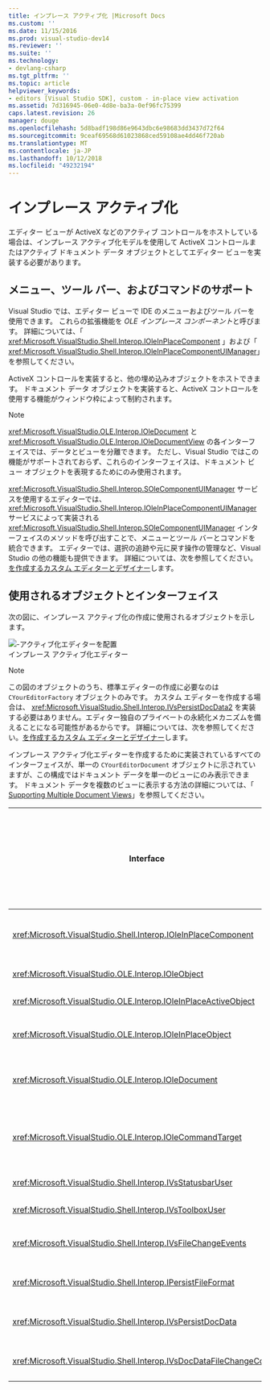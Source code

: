 ```yaml
---
title: インプレース アクティブ化 |Microsoft Docs
ms.custom: ''
ms.date: 11/15/2016
ms.prod: visual-studio-dev14
ms.reviewer: ''
ms.suite: ''
ms.technology:
- devlang-csharp
ms.tgt_pltfrm: ''
ms.topic: article
helpviewer_keywords:
- editors [Visual Studio SDK], custom - in-place view activation
ms.assetid: 7d316945-06e0-4d8e-ba3a-0ef96fc75399
caps.latest.revision: 26
manager: douge
ms.openlocfilehash: 5d8badf198d86e9643dbc6e98683dd3437d72f64
ms.sourcegitcommit: 9ceaf69568d61023868ced59108ae4dd46f720ab
ms.translationtype: MT
ms.contentlocale: ja-JP
ms.lasthandoff: 10/12/2018
ms.locfileid: "49232194"
---
```

# <a name="in-place-activation"></a>インプレース アクティブ化
エディター ビューが ActiveX などのアクティブ コントロールをホストしている場合は、インプレース アクティブ化モデルを使用して ActiveX コントロールまたはアクティブ ドキュメント データ オブジェクトとしてエディター ビューを実装する必要があります。  
  
## <a name="support-for-menus-toolbars-and-commands"></a>メニュー、ツール バー、およびコマンドのサポート  
 Visual Studio では、エディター ビューで IDE のメニューおよびツール バーを使用できます。 これらの拡張機能を *OLE インプレース コンポーネント*と呼びます。 詳細については、「 <xref:Microsoft.VisualStudio.Shell.Interop.IOleInPlaceComponent> 」および「 <xref:Microsoft.VisualStudio.Shell.Interop.IOleInPlaceComponentUIManager>」を参照してください。  
  
 ActiveX コントロールを実装すると、他の埋め込みオブジェクトをホストできます。 ドキュメント データ オブジェクトを実装すると、ActiveX コントロールを使用する機能がウィンドウ枠によって制約されます。  
  
> [!NOTE]
>  <xref:Microsoft.VisualStudio.OLE.Interop.IOleDocument> と <xref:Microsoft.VisualStudio.OLE.Interop.IOleDocumentView> の各インターフェイスでは、データとビューを分離できます。 ただし、Visual Studio ではこの機能がサポートされておらず、これらのインターフェイスは、ドキュメント ビュー オブジェクトを表現するためにのみ使用されます。  
  
 <xref:Microsoft.VisualStudio.Shell.Interop.SOleComponentUIManager> サービスを使用するエディターでは、 <xref:Microsoft.VisualStudio.Shell.Interop.IOleInPlaceComponentUIManager> サービスによって実装される <xref:Microsoft.VisualStudio.Shell.Interop.SOleComponentUIManager> インターフェイスのメソッドを呼び出すことで、メニューとツール バーとコマンドを統合できます。 エディターでは、選択の追跡や元に戻す操作の管理など、Visual Studio の他の機能も提供できます。 詳細については、次を参照してください。[を作成するカスタム エディターとデザイナー](../extensibility/creating-custom-editors-and-designers.md)します。  
  
## <a name="objects-and-interfaces-used"></a>使用されるオブジェクトとインターフェイス  
 次の図に、インプレース アクティブ化の作成に使用されるオブジェクトを示します。  
  
 ![&#45;アクティブ化エディターを配置](../misc/media/vsinplaceactivationeditor.gif "vsInPlaceActivationEditor")  
インプレース アクティブ化エディター  
  
> [!NOTE]
>  この図のオブジェクトのうち、標準エディターの作成に必要なのは `CYourEditorFactory` オブジェクトのみです。 カスタム エディターを作成する場合は、 <xref:Microsoft.VisualStudio.Shell.Interop.IVsPersistDocData2> を実装する必要はありません。エディター独自のプライベートの永続化メカニズムを備えることになる可能性があるからです。 詳細については、次を参照してください。[を作成するカスタム エディターとデザイナー](../extensibility/creating-custom-editors-and-designers.md)します。  
  
 インプレース アクティブ化エディターを作成するために実装されているすべてのインターフェイスが、単一の `CYourEditorDocument` オブジェクトに示されていますが、この構成ではドキュメント データを単一のビューにのみ表示できます。 ドキュメント データを複数のビューに表示する方法の詳細については、「 [Supporting Multiple Document Views](../extensibility/supporting-multiple-document-views.md)」を参照してください。  
  
|Interface|オブジェクトの型|使用|  
|---------------|--------------------|---------|  
|<xref:Microsoft.VisualStudio.Shell.Interop.IOleInPlaceComponent>|表示|<xref:Microsoft.VisualStudio.Shell.Interop.SOleComponentUIManager> サービスを使用することで、インプレース VSPackage オブジェクトは IDE に完全に統合されたコンポーネントとして動作できるようにします。 このサービスは、オブジェクトのメニューとツール バーとコマンドを IDE に統合し、状態変化の通知を発行します。|  
|<xref:Microsoft.VisualStudio.OLE.Interop.IOleObject>|表示|埋め込みオブジェクトがコンテナーに基本的な機能を提供し、コンテナーと通信するための主要な手段です。|  
|<xref:Microsoft.VisualStudio.OLE.Interop.IOleInPlaceActiveObject>|表示|インプレース オブジェクトのアクティブ化と非アクティブ化を管理し、インプレース オブジェクトのどのくらいの部分を表示するかを決定します。|  
|<xref:Microsoft.VisualStudio.OLE.Interop.IOleInPlaceObject>|表示|インプレース オブジェクト、関連付けられているアプリケーションの最も外側のフレーム ウィンドウ、および埋め込みオブジェクトが含まれているアプリケーションのドキュメント ウィンドウの間における、通信の直接的なチャネルとなります。|  
|<xref:Microsoft.VisualStudio.OLE.Interop.IOleDocument>|表示|ActiveX オブジェクトを実装します。 ドキュメント データとビューを分離する <xref:Microsoft.VisualStudio.OLE.Interop.IOleDocument> と `T:Microsoft.VisualStudio.OLE.Interop.IOleDocumentView` のメソッドが IDE では使用されないことに注意してください。|  
|<xref:Microsoft.VisualStudio.OLE.Interop.IOleCommandTarget>|表示/データ|ドキュメント データ オブジェクトまたはドキュメント ビュー オブジェクトのいずれか、あるいはその両方がコマンドの処理に参加できるようにします。|  
|<xref:Microsoft.VisualStudio.Shell.Interop.IVsStatusbarUser>|表示|ステータス バーを更新できるようにします。|  
|<xref:Microsoft.VisualStudio.Shell.Interop.IVsToolboxUser>|表示|ツールボックスに項目を追加できるようにします。|  
|<xref:Microsoft.VisualStudio.Shell.Interop.IVsFileChangeEvents>|データ|編集したファイルに変更の通知を送信します。 (このインターフェイスは省略可能です)。|  
|<xref:Microsoft.VisualStudio.Shell.Interop.IPersistFileFormat>|データ|ファイルの種類に対して名前を付けて保存機能を有効にするために使用します。|  
|<xref:Microsoft.VisualStudio.Shell.Interop.IVsPersistDocData>|データ|ドキュメントの永続性を有効にします。 読み取り専用ファイルの場合、 <xref:Microsoft.VisualStudio.Shell.Interop.IVsPersistDocData2.SetDocDataReadOnly%2A> を呼び出して、読み取り専用ファイルであることを示す "ロック" アイコンを表示します。|  
|<xref:Microsoft.VisualStudio.Shell.Interop.IVsDocDataFileChangeControl>|データ|ドキュメント データへの変更を無視するかどうかを決定します。|